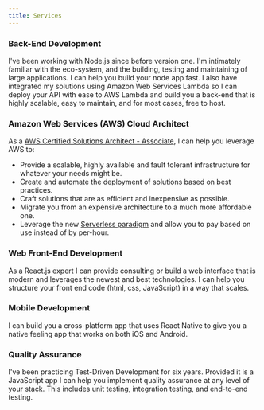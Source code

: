 ```yaml
---
title: Services
---
```


[comment]: <> (Here are a few examples of what I've done Coming soon)

### Back-End Development
I've been working with Node.js since before version one. I'm intimately familiar with the eco-system, and the building, testing and maintaining of large applications. I can help you build your node app fast. I also have integrated my solutions using Amazon Web Services Lambda so I can deploy your API with ease to AWS Lambda and build you a back-end that is highly scalable, easy to maintain, and for most cases, free to host.

[comment]: <> (Here are a few examples of what I've done Coming soon)

### Amazon Web Services (AWS) Cloud Architect

As a [AWS Certified Solutions Architect - Associate](https://aws.amazon.com/certification/certified-solutions-architect-associate/), I can help you leverage AWS to:
- Provide a scalable, highly available and fault tolerant infrastructure for whatever your needs might be.
- Create and automate the deployment of solutions based on best practices. 
- Craft solutions that are as efficient and inexpensive as possible.
- Migrate you from an expensive architecture to a much more affordable one.
- Leverage the new [Serverless paradigm](https://en.wikipedia.org/wiki/Serverless_computing) and allow you to pay based on use instead of by per-hour.

### Web Front-End Development

As a React.js expert I can provide consulting or build a web interface that is modern and leverages the newest and best technologies. 
I can help you structure your front end code (html, css, JavaScript) in a way that scales.

[comment]: <> (Here are a few examples of what I've done Coming soon)

### Mobile Development

I can build you a cross-platform app that uses React Native to give you a native feeling app that works on both iOS and Android.

[comment]: <> (Here is a testimonial - Coming soon)

[comment]: <> (Here are a few examples of what I've done Coming soon)

### Quality Assurance
I've been practicing Test-Driven Development for six years. Provided it is a JavaScript app I can help you implement quality assurance at any level of your stack. This includes unit testing, integration testing, and end-to-end testing.

[comment]: <> (Here are a few examples of what I've done Coming soon)






